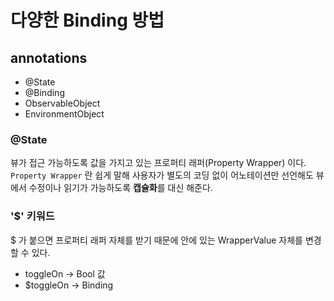 # 다양한 Binding 방법

## annotations
- @State
- @Binding
- ObservableObject
- EnvironmentObject

### @State
뷰가 접근 가능하도록 값을 가지고 있는 프로퍼티 래퍼(Property Wrapper) 이다.
```Property Wrapper``` 란 쉽게 말해 사용자가 별도의 코딩 없이 어노테이션만 선언해도 뷰에서 수정이나 읽기가 가능하도록 <b>캡슐화</b>를 대신 해준다.

### '$' 키워드
$ 가 붙으면 프로퍼티 래퍼 자체를 받기 때문에 안에 있는 WrapperValue 자체를 변경할 수 있다.

- toggleOn -> Bool 값
- $toggleOn -> Binding<Bool>
